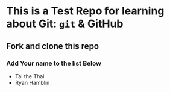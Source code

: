 # This is a Test Repo for learning about Git: `git` & GitHub

## Fork and clone this repo

### Add Your name to the list Below
* Tai the Thai
* Ryan Hamblin
